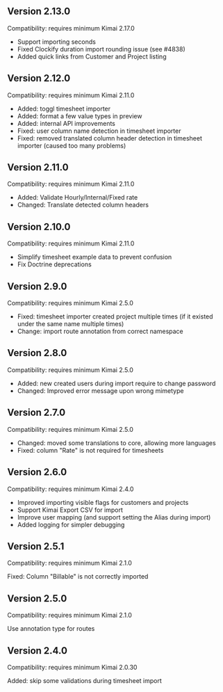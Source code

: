 ## Version 2.13.0

Compatibility: requires minimum Kimai 2.17.0

- Support importing seconds
- Fixed Clockify duration import rounding issue (see #4838)
- Added quick links from Customer and Project listing

## Version 2.12.0

Compatibility: requires minimum Kimai 2.11.0

- Added: toggl timesheet importer
- Added: format a few value types in preview
- Added: internal API improvements
- Fixed: user column name detection in timesheet importer
- Fixed: removed translated column header detection in timesheet importer (caused too many problems)


## Version 2.11.0

Compatibility: requires minimum Kimai 2.11.0

- Added: Validate Hourly/Internal/Fixed rate
- Changed: Translate detected column headers

## Version 2.10.0

Compatibility: requires minimum Kimai 2.11.0

- Simplify timesheet example data to prevent confusion
- Fix Doctrine deprecations

## Version 2.9.0

Compatibility: requires minimum Kimai 2.5.0

- Fixed: timesheet importer created project multiple times (if it existed under the same name multiple times)
- Change: import route annotation from correct namespace

## Version 2.8.0

Compatibility: requires minimum Kimai 2.5.0

- Added: new created users during import require to change password
- Changed: Improved error message upon wrong mimetype

## Version 2.7.0

Compatibility: requires minimum Kimai 2.5.0

- Changed: moved some translations to core, allowing more languages
- Fixed: column "Rate" is not required for timesheets

## Version 2.6.0

Compatibility: requires minimum Kimai 2.4.0

- Improved importing visible flags for customers and projects
- Support Kimai Export CSV for import
- Improve user mapping (and support setting the Alias during import)
- Added logging for simpler debugging

## Version 2.5.1

Compatibility: requires minimum Kimai 2.1.0

Fixed: Column "Billable" is not correctly imported

## Version 2.5.0

Compatibility: requires minimum Kimai 2.1.0

Use annotation type for routes

## Version 2.4.0

Compatibility: requires minimum Kimai 2.0.30

Added: skip some validations during timesheet import


